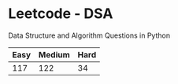 # Leetcode - DSA

Data Structure and Algorithm Questions in Python

| Easy   |  Medium  | Hard |
|--------|----------|------|
|   117  |    122   |  34  |
